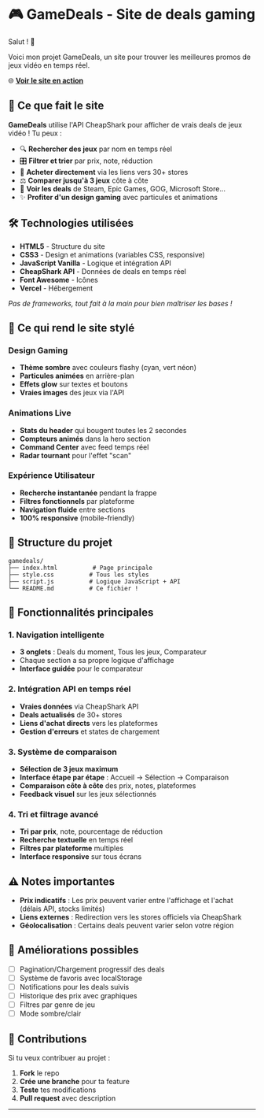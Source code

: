 # 🎮 GameDeals - Site de deals gaming

Salut ! 👋

Voici mon projet GameDeals, un site pour trouver les meilleures promos de jeux vidéo en temps réel.

🌐 **[Voir le site en action](https://game-deals-delta.vercel.app/)**

## 🚀 Ce que fait le site

**GameDeals** utilise l'API CheapShark pour afficher de vrais deals de jeux vidéo ! Tu peux :

- 🔍 **Rechercher des jeux** par nom en temps réel
- 🎛️ **Filtrer et trier** par prix, note, réduction
- 🛒 **Acheter directement** via les liens vers 30+ stores
- ⚖️ **Comparer jusqu'à 3 jeux** côte à côte
- 🏪 **Voir les deals** de Steam, Epic Games, GOG, Microsoft Store...
- ✨ **Profiter d'un design gaming** avec particules et animations

## 🛠️ Technologies utilisées

- **HTML5** - Structure du site
- **CSS3** - Design et animations (variables CSS, responsive)
- **JavaScript Vanilla** - Logique et intégration API
- **CheapShark API** - Données de deals en temps réel
- **Font Awesome** - Icônes
- **Vercel** - Hébergement

_Pas de frameworks, tout fait à la main pour bien maîtriser les bases !_

## 🎨 Ce qui rend le site stylé

### Design Gaming

- **Thème sombre** avec couleurs flashy (cyan, vert néon)
- **Particules animées** en arrière-plan
- **Effets glow** sur textes et boutons
- **Vraies images** des jeux via l'API

### Animations Live

- **Stats du header** qui bougent toutes les 2 secondes
- **Compteurs animés** dans la hero section
- **Command Center** avec feed temps réel
- **Radar tournant** pour l'effet "scan"

### Expérience Utilisateur

- **Recherche instantanée** pendant la frappe
- **Filtres fonctionnels** par plateforme
- **Navigation fluide** entre sections
- **100% responsive** (mobile-friendly)

## 📁 Structure du projet

```
gamedeals/
├── index.html          # Page principale
├── style.css          # Tous les styles
├── script.js          # Logique JavaScript + API
└── README.md          # Ce fichier !
```

## 🎯 Fonctionnalités principales

### 1. Navigation intelligente

- **3 onglets** : Deals du moment, Tous les jeux, Comparateur
- Chaque section a sa propre logique d'affichage
- **Interface guidée** pour le comparateur

### 2. Intégration API en temps réel

- **Vraies données** via CheapShark API
- **Deals actualisés** de 30+ stores
- **Liens d'achat directs** vers les plateformes
- **Gestion d'erreurs** et states de chargement

### 3. Système de comparaison

- **Sélection de 3 jeux maximum**
- **Interface étape par étape** : Accueil → Sélection → Comparaison
- **Comparaison côte à côte** des prix, notes, plateformes
- **Feedback visuel** sur les jeux sélectionnés

### 4. Tri et filtrage avancé

- **Tri par prix**, note, pourcentage de réduction
- **Recherche textuelle** en temps réel
- **Filtres par plateforme** multiples
- **Interface responsive** sur tous écrans

## ⚠️ Notes importantes

- **Prix indicatifs** : Les prix peuvent varier entre l'affichage et l'achat (délais API, stocks limités)
- **Liens externes** : Redirection vers les stores officiels via CheapShark
- **Géolocalisation** : Certains deals peuvent varier selon votre région

## 🚧 Améliorations possibles

- [ ] Pagination/Chargement progressif des deals
- [ ] Système de favoris avec localStorage
- [ ] Notifications pour les deals suivis
- [ ] Historique des prix avec graphiques
- [ ] Filtres par genre de jeu
- [ ] Mode sombre/clair

## 🤝 Contributions

Si tu veux contribuer au projet :

1. **Fork** le repo
2. **Crée une branche** pour ta feature
3. **Teste** tes modifications
4. **Pull request** avec description

---
